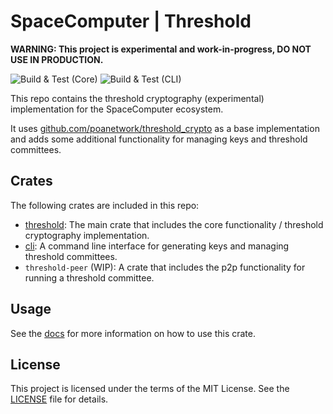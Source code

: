# SpaceComputer | Threshold 

**WARNING: This project is experimental and work-in-progress, DO NOT USE IN PRODUCTION.**

![Build & Test (Core)](https://github.com/spacecomputerio/threshold/actions/workflows/core.yml/badge.svg?branch=main)
![Build & Test (CLI)](https://github.com/spacecomputerio/threshold/actions/workflows/cli.yml/badge.svg?branch=main)

This repo contains the threshold cryptography (experimental) implementation for the SpaceComputer ecosystem.

It uses [github.com/poanetwork/threshold_crypto](https://github.com/poanetwork/threshold_crypto) as a base implementation and adds some additional functionality for managing keys and threshold committees.

## Crates

The following crates are included in this repo:

- [threshold](./threshold/README.md): The main crate that includes the core functionality / threshold cryptography implementation.
- [cli](./cli/README.md): A command line interface for generating keys and managing threshold committees.
- `threshold-peer` (WIP): A crate that includes the p2p functionality for running a threshold committee.

## Usage

See the [docs](https://docs.rs/threshold) for more information on how to use this crate.

## License

This project is licensed under the terms of the MIT License. See the [LICENSE](LICENSE) file for details.
